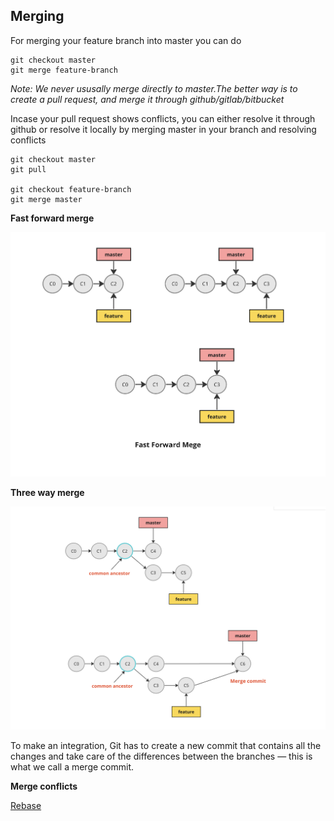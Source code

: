 ## Merging

For merging your feature branch into master
you can do

```shell
git checkout master
git merge feature-branch
```

_Note: We never ususally merge directly to master.The better way is to create a pull request, and merge it through github/gitlab/bitbucket_

Incase your pull request shows conflicts, you can either resolve it through github or resolve it locally by merging master in your branch and resolving conflicts

```shell
git checkout master
git pull

git checkout feature-branch
git merge master
```

**Fast forward merge**

![alt text](../images/image-13.png)

**Three way merge**

![alt text](../images/image-14.png)

To make an integration, Git has to create a new commit that contains all the changes and take care of the differences between the branches — this is what we call a merge commit.

**Merge conflicts**

[Rebase](rebase.md)
